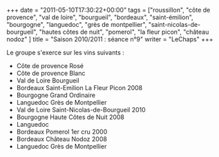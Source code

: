+++
date = "2011-05-10T17:30:22+00:00"
tags = ["roussillon", "côte de provence", "val de loire", "bourgueil", "bordeaux", "saint-émilion", "bourgogne", "languedoc", "grès de montpellier", "saint-nicolas-de-bourgueil", "hautes côtes de nuit", "pomerol", "la fleur picon", "château nodoz" ]
title = "Saison 2010/2011 : séance n°9"
writer = "LeChaps"
+++

Le groupe s'exerce sur les vins suivants :

* Côte de provence Rosé
* Côte de provence Blanc
* Val de Loire Bourgueil
* Bordeaux Saint-Emilion La Fleur Picon 2008
* Bourgogne Grand Ordinaire
* Languedoc Grès de Montpellier
* Val de Loire Saint-Nicolas-de-Bourgueil 2010
* Bourgogne Haute Côtes de Nuit 2008
* Languedoc
* Bordeaux Pomerol 1er cru 2000
* Bordeaux Château Nodoz 2008
* Languedoc Grès de Montpellier